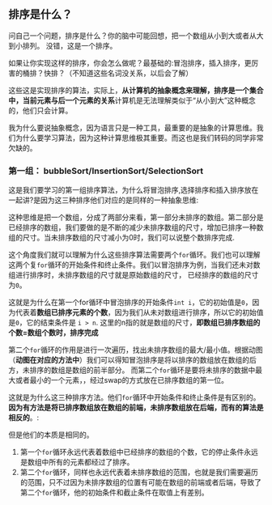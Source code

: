 ## 排序是什么？

问自己一个问题，排序是什么？你的脑中可能回想，把一个数组从小到大或者从大到小排列。 没错，这是一个排序。

如果让你实现这样的排序，你会怎么做呢？最基础的:冒泡排序，插入排序，更厉害的桶排？快排？（不知道这些名词没关系，以后会了解）

这些这是实现排序的算法，实际上，**从计算机的抽象概念来理解，排序是一个集合中，当前元素与后一个元素的关系**计算机是无法理解类似于“从小到大”这种概念的，他们只会计算。

我为什么要说抽象概念，因为语言只是一种工具，最重要的是抽象的计算思维。我们为什么要学习算法，因为这种计算思维极其重要。而这也是我们转码的同学非常欠缺的。

### 第一组： bubbleSort/InsertionSort/SelectionSort

这是我们要学习的第一组排序算法，为什么将冒泡排序,选择排序和插入排序放在一起讲?是因为这三种排序他们对应的是同样的一种抽象思维:

这种思维是把一个数组，分成了两部分来看，第一部分未排序的数组。第二部分是已经排序的数组，我们要做的是不断的减少未排序数组的尺寸，增加已排序一种数组的尺寸。当未排序数组的尺寸减小为0时，我们可以说整个数排序完成.

这个角度我们就可以理解为什么这些排序算法需要两个```for```循环。我们也可以理解这两个复```for```循环的开始条件和终止条件。我们以冒泡排序为例，当我们还未对数组进行排序时，未排序数组的尺寸就是原始数组的尺寸，
已经排序的数组的尺寸为```0```。

这就是为什么在第一个for循环中冒泡排序的开始条件```int i```，它的初始值是```0```，因为代表着**数组已排序元素的个数**，因为我们从未对数组进行排序，所以它的初始值是```0```，它的结束条件是 ```i > n```. 这里的n指的就是数组的尺寸，**即数组已排序数组的个数=数组个数时，排序完成**

第二个```for```循环的作用是进行一次遍历，找出未排序数组的最大/最小值。根据动图（**动图在对应的方法中**）我们可以得知冒泡排序是将以排序的数组放在数组的后方，未排序的数组是数组的前半部分。
而第二个```for```循环是要将未排序的数据中最大或者最小的一个元素，，经过swap的方式放在已排序数组的第一位。

这就是为什么这三种排序方法。他们```for```循环中开始条件和终止条件是有区别的。**因为有方法是将已排序数组放在数组的前端，未排序数组放在后端，而有的算法是相反的**。:

但是他们的本质是相同的。
1. 第一个```for```循环永远代表着数组中已经排序的数组的个数，它的停止条件永远是数组中所有的元素都经过了排序。
2. 第二个```for```循环，同样也永远代表着未排序数组的范围，也就是我们需要遍历的范围，只不过因为未排序数组的位置有可能在数组的前端或者后端，导致了第二个```for```循环，他的初始条件和截止条件在取值上有差别。
